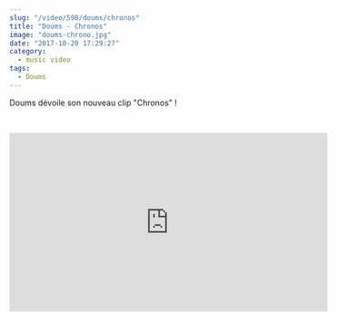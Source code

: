 ```yaml
--- 
slug: "/video/598/doums/chronos"
title: "Doums - Chronos"
image: "doums-chrono.jpg"
date: "2017-10-20 17:29:27"
category:
  - music video
tags:
  - Doums
---
```

<p>Doums dévoile son nouveau clip "Chronos" !</p><br/><p><iframe width="560" height="315" src="https://www.youtube.com/embed/l5z-ngWb9eM" frameborder="0" allowfullscreen></iframe></p>